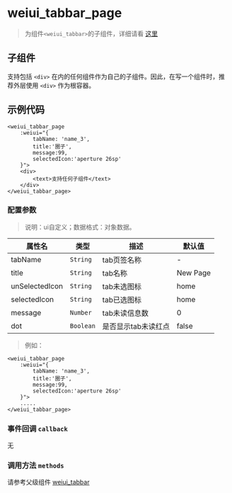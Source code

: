 # weiui_tabbar_page

> 为组件`<weiui_tabbar>`的子组件，详细请看 [这里](component/weiui_tabbar)

## 子组件

支持包括 `<div>` 在内的任何组件作为自己的子组件。因此，在写一个组件时，推荐外层使用 `<div>` 作为根容器。

## 示例代码

```vue
<weiui_tabbar_page 
    :weiui="{ 
        tabName: 'name_3', 
        title:'圈子', 
        message:99, 
        selectedIcon:'aperture 26sp' 
    }">
    <div>
        <text>支持任何子组件</text>
    </div>
</weiui_tabbar_page>
```

### 配置参数
>说明：ui自定义；数据格式：对象数据。

| 属性名           | 类型     | 描述                          | 默认值     |
| ------------- | ------ | -------------------------- | ------- |
| tabName |`String`  | tab页签名称         | -       |
| title |`String`  | tab名称         | New Page       |
| unSelectedIcon |`String`  | tab未选图标         | home       |
| selectedIcon |`String`  | tab已选图标         | home       |
| message |`Number`  | tab未读信息数         | 0       |
| dot |`Boolean`  | 是否显示tab未读红点         | false       |

> 例如：

```vue
<weiui_tabbar_page 
    :weiui="{ 
        tabName: 'name_3', 
        title:'圈子', 
        message:99, 
        selectedIcon:'aperture 26sp' 
    }">
    .....
</weiui_tabbar_page>
```
### 事件回调 `callback`

无

### 调用方法 `methods`

请参考父级组件 [weiui_tabbar](component/weiui_tabbar?id=调用方法-methods)



